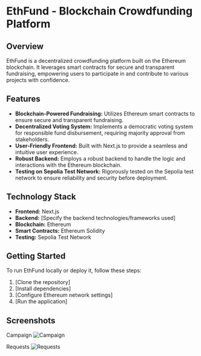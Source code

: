 # EthFund - Blockchain Crowdfunding Platform

## Overview

EthFund is a decentralized crowdfunding platform built on the Ethereum blockchain. It leverages smart contracts for secure and transparent fundraising, empowering users to participate in and contribute to various projects with confidence.

## Features

- **Blockchain-Powered Fundraising:** Utilizes Ethereum smart contracts to ensure secure and transparent fundraising.
- **Decentralized Voting System:** Implements a democratic voting system for responsible fund disbursement, requiring majority approval from stakeholders.
- **User-Friendly Frontend:** Built with Next.js to provide a seamless and intuitive user experience.
- **Robust Backend:** Employs a robust backend to handle the logic and interactions with the Ethereum blockchain.
- **Testing on Sepolia Test Network:** Rigorously tested on the Sepolia test network to ensure reliability and security before deployment.

## Technology Stack

- **Frontend:** Next.js
- **Backend:** [Specify the backend technologies/frameworks used]
- **Blockchain:** Ethereum
- **Smart Contracts:** Ethereum Solidity
- **Testing:** Sepolia Test Network

## Getting Started

To run EthFund locally or deploy it, follow these steps:

1. [Clone the repository]
2. [Install dependencies]
3. [Configure Ethereum network settings]
4. [Run the application]


## Screenshots

Campaign
![Campaign](https://drive.google.com/uc?export=view&id=1N1ZU8cLCAC1ssUBtox5tcUPha1egE_XD)


Requests
![Requests](https://drive.google.com/uc?export=view&id=1zcNzSsKg_qFbz3cnni8gadnWlGoVKxmB)
